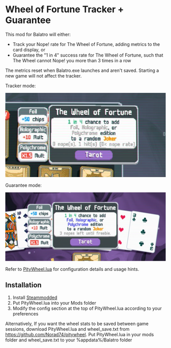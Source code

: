 # Wheel of Fortune Tracker + Guarantee

This mod for Balatro will either:

- Track your Nope! rate for The Wheel of Fortune, adding metrics to the card display, or
- Guarantee the "1 in 4" success rate for The Wheel of Fortune, such that The Wheel cannot Nope! you more than 3 times in a row

The metrics reset when Balatro.exe launches and aren't saved. Starting a new game will not affect the tracker.

Tracker mode:

![rates](rates.png)

Guarantee mode:

![freebie](freebie.png)

Refer to [PityWheel.lua](PityWheel.lua) for configuration details and usage hints.

## Installation

1. Install [Steammodded](https://github.com/Steamopollys/steamodded)
2. Put PityWheel.lua into your Mods folder
3. Modify the config section at the top of PityWheel.lua according to your preferences

Alternatively, If you want the wheel stats to be saved between game sessions, download PityWheel.lua and wheel_save.txt from https://github.com/Norad74/pitywheel. Put PityWheel.lua in your mods folder and wheel_save.txt to your %appdata%/Balatro folder

